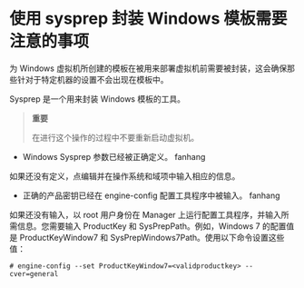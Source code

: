 # 使用 sysprep 封装 Windows 模板需要注意的事项
 为 Windows 虚拟机所创建的模板在被用来部署虚拟机前需要被封装，这会确保那些针对于特定机器的设置不会出现在模板中。

Sysprep 是一个用来封装 Windows 模板的工具。

> **重要**
>
> 在进行这个操作的过程中不要重新启动虚拟机。

-  Windows Sysprep 参数已经被正确定义。
fanhang

如果还没有定义，点编辑并在操作系统和域项中输入相应的信息。

-  正确的产品密钥已经在 engine-config 配置工具程序中被输入。
 fanhang

如果还没有输入，以 root 用户身份在 Manager 上运行配置工具程序，并输入所需信息。您需要输入 ProductKey 和 SysPrepPath。例如，Windows 7 的配置值是 ProductKeyWindow7 和 SysPrepWindows7Path。使用以下命令设置这些值：

```
# engine-config --set ProductKeyWindow7=<validproductkey> --cver=general
```


